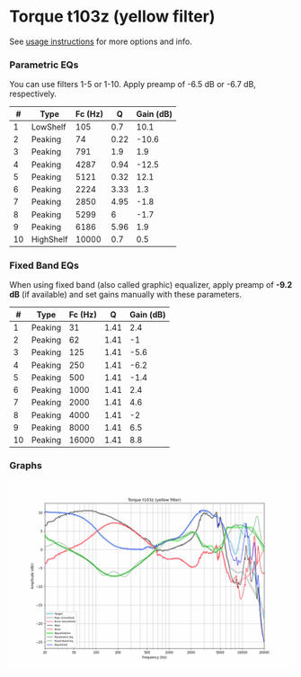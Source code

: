 # Torque t103z (yellow filter)
See [usage instructions](https://github.com/jaakkopasanen/AutoEq#usage) for more options and info.

### Parametric EQs
You can use filters 1-5 or 1-10. Apply preamp of -6.5 dB or -6.7 dB, respectively.

|   # | Type      |   Fc (Hz) |    Q |   Gain (dB) |
|-----|-----------|-----------|------|-------------|
|   1 | LowShelf  |       105 | 0.7  |        10.1 |
|   2 | Peaking   |        74 | 0.22 |       -10.6 |
|   3 | Peaking   |       791 | 1.9  |         1.9 |
|   4 | Peaking   |      4287 | 0.94 |       -12.5 |
|   5 | Peaking   |      5121 | 0.32 |        12.1 |
|   6 | Peaking   |      2224 | 3.33 |         1.3 |
|   7 | Peaking   |      2850 | 4.95 |        -1.8 |
|   8 | Peaking   |      5299 | 6    |        -1.7 |
|   9 | Peaking   |      6186 | 5.96 |         1.9 |
|  10 | HighShelf |     10000 | 0.7  |         0.5 |

### Fixed Band EQs
When using fixed band (also called graphic) equalizer, apply preamp of **-9.2 dB** (if available) and set gains manually with these parameters.

|   # | Type    |   Fc (Hz) |    Q |   Gain (dB) |
|-----|---------|-----------|------|-------------|
|   1 | Peaking |        31 | 1.41 |         2.4 |
|   2 | Peaking |        62 | 1.41 |        -1   |
|   3 | Peaking |       125 | 1.41 |        -5.6 |
|   4 | Peaking |       250 | 1.41 |        -6.2 |
|   5 | Peaking |       500 | 1.41 |        -1.4 |
|   6 | Peaking |      1000 | 1.41 |         2.4 |
|   7 | Peaking |      2000 | 1.41 |         4.6 |
|   8 | Peaking |      4000 | 1.41 |        -2   |
|   9 | Peaking |      8000 | 1.41 |         6.5 |
|  10 | Peaking |     16000 | 1.41 |         8.8 |

### Graphs
![](./Torque%20t103z%20(yellow%20filter).png)
